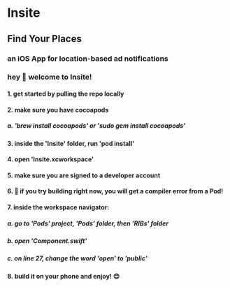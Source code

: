# Insite
## Find Your Places
### an iOS App for location-based ad notifications

### hey 👋 welcome to Insite!
#### 1. get started by pulling the repo locally
#### 2. make sure you have cocoapods
##### a. 'brew install cocoapods' or 'sudo gem install cocoapods'
#### 3. inside the 'Insite' folder, run 'pod install'
#### 4. open 'Insite.xcworkspace'
#### 5. make sure you are signed to a developer account
#### 6. 🛑 if you try building right now, you will get a compiler error from a Pod!
#### 7. inside the workspace navigator:
##### a. go to 'Pods' project, 'Pods' folder, then 'RIBs' folder
##### b. open 'Component.swift'
##### c. on line 27, change the word 'open' to 'public'
#### 8. build it on your phone and enjoy! 😊

